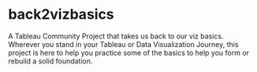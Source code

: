 # back2vizbasics
 A Tableau Community Project that takes us back to our viz basics. Wherever you stand in your Tableau or Data Visualization Journey, this project is here to help you practice some of the basics to help you form or rebuild a solid foundation.
